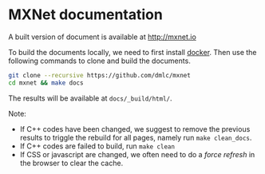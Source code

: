 # MXNet documentation

A built version of document is available at http://mxnet.io

To build the documents locally, we need to first install [docker](docker.com).
Then use the following commands to clone and
build the documents.

```bash
git clone --recursive https://github.com/dmlc/mxnet
cd mxnet && make docs
```

The results will be available at `docs/_build/html/`.

Note:

- If C++ codes have been changed, we suggest to remove the previous results to
  triggle the rebuild for all pages, namely run `make clean_docs`.
- If C++ codes are failed to build, run `make clean`
- If CSS or javascript are changed, we often need to do a *force refresh* in the
  browser to clear the cache.
